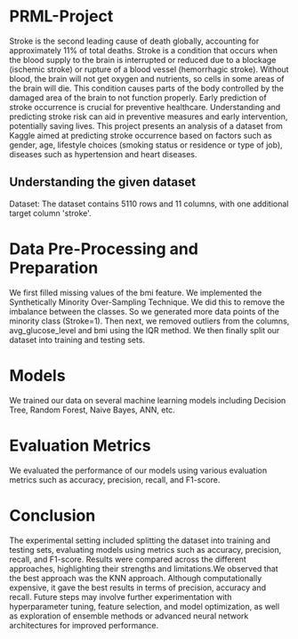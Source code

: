 # PRML-Project

Stroke is the second leading cause of death globally, accounting for approximately 11% of total deaths. Stroke is a condition that occurs when the blood supply to the brain is interrupted or reduced due to a blockage (ischemic stroke) or rupture of a blood vessel (hemorrhagic stroke). Without blood, the brain will not get oxygen and nutrients, so cells in some areas of the brain will die. This condition causes parts of the body controlled by the damaged area of the brain to not function properly. Early prediction of stroke occurrence is crucial for preventive healthcare. Understanding and predicting stroke risk can aid in preventive measures and early intervention, potentially saving lives. This project presents an analysis of a dataset from Kaggle aimed at predicting stroke occurrence based on factors such as gender, age, lifestyle choices (smoking status or residence or type of job), diseases such as hypertension and heart diseases.

## Understanding the given dataset 

Dataset: The dataset contains 5110 rows and 11 columns, with one additional target column 'stroke'.



# Data Pre-Processing and Preparation

We first filled missing values of the bmi feature. We implemented the Synthetically Minority Over-Sampling Technique. We did this to remove the imbalance between the classes. So we generated more data points of the minority class (Stroke=1). Then next, we removed outliers from the columns, avg_glucose_level and bmi using the IQR method. We then finally split our dataset into training and testing sets.

# Models

We trained our data on several machine learning models including Decision Tree, Random Forest, Naive Bayes, ANN, etc.

# Evaluation Metrics

We evaluated the performance of our models using various evaluation metrics such as accuracy, precision, recall, and F1-score.


# Conclusion

The experimental setting included splitting the dataset into training and testing sets, evaluating
models using metrics such as accuracy, precision, recall, and F1-score. Results were compared
across the different approaches, highlighting their strengths and limitations.We observed that the
best approach was the KNN approach. Although computationally expensive, it gave the best
results in terms of precision, accuracy and recall. Future steps may involve further experimentation
with hyperparameter tuning, feature selection, and model optimization, as well as exploration of
ensemble methods or advanced neural network architectures for improved performance.

